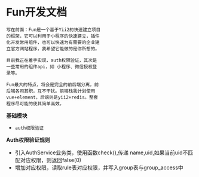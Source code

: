 # Fun开发文档
    写在前面：Fun是一个基于Yii2的快速建立项目
    的框架，它可以利用于小程序的快速建立，插件
    化开发常用组件，也可以快速为有需要的企业建
    立官方网站程序，我希望它能做的是你所想的。
    
    目前我正在着手实现，auth权限验证，其次是
    一些常用的组件api，如 小程序、微信授权登
    录等。
    
    Fun最大的特点，将会是完全的前后端分离，前
    后端各司其职，互不干扰。前端栈我计划使用
    vue+element，后端则是yii2+redis。整套
    程序尽可能的使其简单高效。

**基础模块**

*     auth权限验证



**Auth权限验证规则**

* 引入AuthService业务类，使用函数check(),传递 name,uid,如果当前uid不匹配对应权限，则返回false(0)
* 增加对应权限，读取rule表对应权限，并写入group表与group_access中


